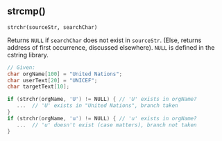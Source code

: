 

## strcmp()

`strchr(sourceStr, searchChar)`

Returns `NULL` if `searchChar` does not exist in `sourceStr`. (Else, returns address of first occurrence, discussed elsewhere).
`NULL` is defined in the cstring library.

```cpp
// Given:
char orgName[100] = "United Nations"; 
char userText[20] = "UNICEF"; 
char targetText[10];

if (strchr(orgName, 'U') != NULL) { // 'U' exists in orgName?
   ...  // 'U' exists in "United Nations", branch taken
}  
if (strchr(orgName, 'u') != NULL) { // 'u' exists in orgName?
   ...  // 'u' doesn't exist (case matters), branch not taken
}
```
